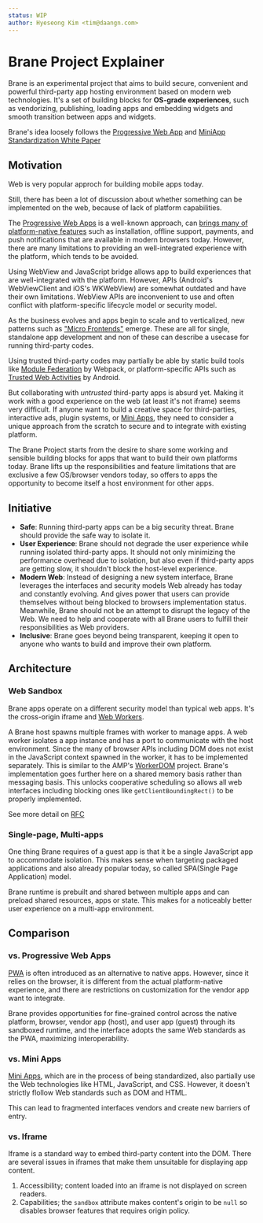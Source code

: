 ```yaml
---
status: WIP
author: Hyeseong Kim <tim@daangn.com>
---
```


# Brane Project Explainer

Brane is an experimental project that aims to build secure, convenient and powerful third-party app hosting environment based on modern web technologies. It's a set of building blocks for **OS-grade experiences**, such as vendorizing, publishing, loading apps and embedding widgets and smooth transition between apps and widgets.

Brane's idea loosely follows the [Progressive Web App](https://web.dev/progressive-web-apps/) and [MiniApp Standardization White Paper](https://www.w3.org/TR/mini-app-white-paper/)

## Motivation

Web is very popular approch for building mobile apps today.

Still, there has been a lot of discussion about whether something can be implemented on the web, because of lack of platform capabilities.

The [Progressive Web Apps](https://web.dev/progressive-web-apps/) is a well-known approach, can [brings many of platform-native features](https://whatwebcando.today/) such as installation, offline support, payments, and push notifications that are available in modern browsers today. However, there are many limitations to providing an well-integrated experience with the platform, which tends to be avoided.

Using WebView and JavaScript bridge allows app to build experiences that are well-integrated with the platform. However, APIs (Android's WebViewClient and iOS's WKWebView) are somewhat outdated and have their own limitations. WebView APIs are inconvenient to use and often conflict with platform-specific lifecycle model or security model.

As the business evolves and apps begin to scale and to verticalized, new patterns such as ["Micro Frontends"](https://micro-frontends.org/) emerge. These are all for single, standalone app development and non of these can describe a usecase for running third-party codes.

Using trusted third-party codes may partially be able by static build tools like [Module Federation](https://webpack.js.org/concepts/module-federation/) by Webpack, or platform-specific APIs such as [Trusted Web Activities](https://developer.chrome.com/docs/android/trusted-web-activity/) by Android.

But collaborating with *untrusted* third-party apps is absurd yet. Making it work with a good experience on the web (at least it's not iframe) seems very difficult. If anyone want to build a creative space for third-parties, interactive ads, plugin systems, or [Mini Apps], they need to consider a unique approach from the scratch to secure and to integrate with existing platform.

The Brane Project starts from the desire to share some working and sensible building blocks for apps that want to build their own platforms today. Brane lifts up the responsibilities and feature limitations that are exclusive a few OS/browser vendors today, so offers to apps the opportunity to become itself a host environment for other apps.

## Initiative

- **Safe**: Running third-party apps can be a big security threat. Brane should provide the safe way to isolate it.
- **User Experience**: Brane should not degrade the user experience while running isolated third-party apps. It should not only minimizing the performance overhead due to isolation, but also even if third-party apps are getting slow, it shouldn't block the host-level experience.
- **Modern Web**: Instead of designing a new system interface, Brane leverages the interfaces and security models Web already has today and constantly evolving. And gives power that users can provide themselves without being blocked to browsers implementation status. Meanwhile, Brane should not be an attempt to disrupt the legacy of the Web. We need to help and cooperate with all Brane users to fulfill their responsibilities as Web providers.
- **Inclusive**: Brane goes beyond being transparent, keeping it open to anyone who wants to build and improve their own platform.

## Architecture

### Web Sandbox

Brane apps operate on a different security model than typical web apps. It's the cross-origin iframe and [Web Workers].

A Brane host spawns multiple frames with worker to manage apps. A web worker isolates a app instance and has a port to communicate with the host environment. Since the many of browser APIs including DOM does not exist in the JavaScript context spawned in the worker, it has to be implemented separately. This is similar to the AMP's [WorkerDOM](https://github.com/ampproject/worker-dom) project. Brane's implementation goes further here on a shared memory basis rather than messaging basis. This unlocks cooperative scheduling so allows all web interfaces including blocking ones like `getClientBoundingRect()` to be properly implemented.

See more detail on [RFC](https://github.com/braneproject/rfcs/pull/1)

### Single-page, Multi-apps

One thing Brane requires of a guest app is that it be a single JavaScript app to accommodate isolation. This makes sense when targeting packaged applications and also already popular today, so called SPA(Single Page Application) model.

Brane runtime is prebuilt and shared between multiple apps and can preload shared resources, apps or state. This makes for a noticeably better user experience on a multi-app environment.

## Comparison

### vs. Progressive Web Apps

[PWA] is often introduced as an alternative to native apps. However, since it relies on the browser, it is different from the actual platform-native experience, and there are restrictions on customization for the vendor app want to integrate.

Brane provides opportunities for fine-grained control across the native platform, browser, vendor app (host), and user app (guest) through its sandboxed runtime, and the interface adopts the same Web standards as the PWA, maximizing interoperability.

### vs. Mini Apps

[Mini Apps], which are in the process of being standardized, also partially use the Web technologies like HTML, JavaScript, and CSS. However, it doesn't strictly flollow Web standards such as DOM and HTML.

This can lead to fragmented interfaces vendors and create new barriers of entry.

### vs. Iframe

Iframe is a standard way to embed third-party content into the DOM. There are several issues in iframes that make them unsuitable for displaying app content.

1. Accessibility; content loaded into an iframe is not displayed on screen readers.
2. Capabilities; the `sandbox` attribute makes content's origin to be `null` so disables browser features that requires origin policy.

[PWA]: https://web.dev/progressive-web-apps/
[Mini Apps]: https://web.dev/mini-apps/
[Web Workers]: https://html.spec.whatwg.org/multipage/#workers
